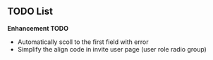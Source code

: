 TODO List
--------------------------


**Enhancement TODO**

* Automatically scoll to the first field with error
* Simplify the align code in invite user page (user role radio group)